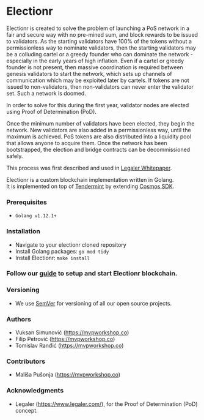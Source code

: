 # Electionr

Electionr is created to solve the problem of launching a PoS network in a fair and secure way with no pre-mined sum, and block rewards to be issued to validators. As the starting validators have 100% of the tokens without a permissionless way to nominate validators, then the starting validators may be a colluding cartel or a greedy founder who can dominate the network - especially in the early years of high inflation. Even if a cartel or greedy founder is not present, then massive coordination is required between genesis validators to start the network, which sets up channels of communication which may be exploited later by cartels. If tokens are not issued to non-validators, then non-validators can never enter the validator set. Such a network is doomed.

In order to solve for this during the first year, validator nodes are elected using Proof of Determination (PoD).

Once the minimum number of validators have been elected, they begin the network. New validators are also added in a permissionless way, until the maximum is achieved. PoS tokens are also distributed into a liquidity pool that allows anyone to acquire them. Once the network has been bootstrapped, the election and bridge contracts can be decommissioned safely.

This process was first described and used in [Legaler Whitepaper](https://github.com/Legaler/Whitepapers/blob/master/Proof%20of%20Determination.md).

Electionr is a custom blockchain implementation written in Golang.  
It is implemented on top of [Tendermint](https://github.com/tendermint/tendermint) by extending [Cosmos SDK](https://github.com/cosmos/cosmos-sdk).

### Prerequisites

- `Golang v1.12.1+`

### Installation

- Navigate to your electionr cloned repository
- Install Golang packages: `go mod tidy`
- Install Electionr: `make install`

### Follow our [guide](./testnet_config/README.md) to setup and start Electionr blockchain.

### Versioning

- We use [SemVer](https://semver.org) for versioning of all our open source projects. 

### Authors

- Vuksan Simunović (https://mvpworkshop.co)
- Filip Petrović (https://mvpworkshop.co)
- Tomislav Ranđić (https://mvpworkshop.co)

### Contributors

- Mališa Pušonja (https://mvpworkshop.co)

### Acknowledgments

- Legaler (https://www.legaler.com/), for the Proof of Determination (PoD) concept.
